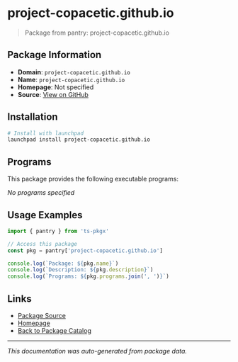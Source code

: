 # project-copacetic.github.io

> Package from pantry: project-copacetic.github.io

## Package Information

- **Domain**: `project-copacetic.github.io`
- **Name**: `project-copacetic.github.io`
- **Homepage**: Not specified
- **Source**: [View on GitHub](https://github.com/pkgxdev/pantry/tree/main/projects/project-copacetic.github.io/package.yml)

## Installation

```bash
# Install with launchpad
launchpad install project-copacetic.github.io
```

## Programs

This package provides the following executable programs:

*No programs specified*

## Usage Examples

```typescript
import { pantry } from 'ts-pkgx'

// Access this package
const pkg = pantry['project-copacetic.github.io']

console.log(`Package: ${pkg.name}`)
console.log(`Description: ${pkg.description}`)
console.log(`Programs: ${pkg.programs.join(', ')}`)
```

## Links

- [Package Source](https://github.com/pkgxdev/pantry/tree/main/projects/project-copacetic.github.io/package.yml)
- [Homepage](#)
- [Back to Package Catalog](../../package-catalog.md)

---

*This documentation was auto-generated from package data.*
